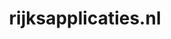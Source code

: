 ---
layout: post
title: "rijksapplicaties.nl"
internal_url: "/dutchgov/rijksapplicaties.nl.html"
subdomains_count: 244
all_subdomains_count: 307
urls_count: 209
ssl_rank: 0
http_rank: 62.320574162679
url_link: /data/rijksapplicaties.nl/urls.txt
all_subdomains_link: /data/rijksapplicaties.nl/all_subdomains.txt
subdomains_link: /data/rijksapplicaties.nl/subdomains.txt
categories: dutchgov
---
